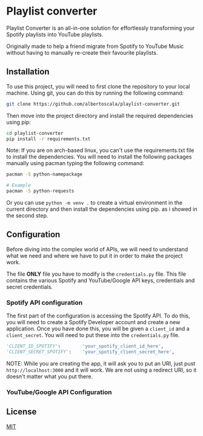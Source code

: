 # Playlist converter

Playlist Converter is an all-in-one solution for effortlessly transforming your Spotify playlists into YouTube playlists.

Originally made to help a friend migrate from Spotify to YouTube Music without having to manually re-create their favourite playlists.

## Installation

To use this project, you will need to first clone the repository to your local machine. Using git, you can do this by running the following command:

```bash
git clone https://github.com/albertoscala/playlist-converter.git
```

Then move into the project directory and install the required dependencies using pip:

```bash
cd playlist-converter
pip install -r requirements.txt
```

Note: If you are on arch-based linux, you can't use the requirements.txt file to install the dependencies. You will need to install the following packages manually using pacman typing the following command:

```bash
pacman -S python-namepackage

# Example
pacman -S python-requests
```

Or you can use `python -m venv .` to create a virtual environment in the current directory and then install the dependencies using pip. as i showed in the second step.

## Configuration

Before diving into the complex world of APIs, we will need to understand what we need and where we have to put it in order to make the project work.

The file **ONLY** file you have to modify is the `credentials.py` file. This file contains the various Spotify and YouTube/Google API keys, credentials and secret credentials. 

### Spotify API configuration

The first part of the configuration is accessing the Spotify API. To do this, you will need to create a Spotify Developer account and create a new application. Once you have done this, you will be given a `client_id` and a `client_secret`. You will need to put these into the `credentials.py` file.

```python
'CLIENT_ID_SPOTIFY':        'your_spotify_client_id_here',
'CLIENT_SECRET_SPOTIFY':    'your_spotify_client_secret_here',
```

NOTE: While you are creating the app, it will ask you to put an URI, just pust `http://localhost:3000` and it will work. We are not using a redirect URI, so it doesn't matter what you put there.

### YouTube/Google API Configuration

## License

[MIT](https://choosealicense.com/licenses/mit/)
